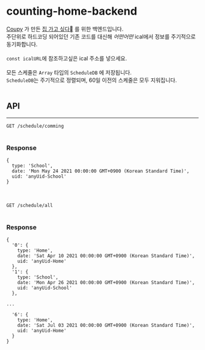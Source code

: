 # counting-home-backend
[Coupy](https://github.com/HyeokjinKang) 가 만든 [집 가고 싶다](https://github.com/HyeokjinKang/counting-home) 를 위한 백엔드입니다. <br>
주단위로 하드코딩 되어있던 기존 코드를 대신해 _어떤어떤_ ical에서 정보를 주기적으로 동기화합니다.<br><br>
`const icalURL`에 참조하고싶은 ical 주소를 넣으세요.<br><br>
모든 스케줄은 `Array` 타입의 `ScheduleDB` 에 저장됩니다.<br>
`ScheduleDB`는 주기적으로 정렬되며, 60일 이전의 스케줄은 모두 지워집니다.
<br><br>
## API
---
`GET /schedule/comming`
<br><br>
### Response
```{.JSON}
{  
  type: 'School',
  date: 'Mon May 24 2021 00:00:00 GMT+0900 (Korean Standard Time)',
  uid: 'anyUid-School'  
}
```
<br><br>
`GET /schedule/all`
<br><br>
### Response
```{.JSON}
{
  '0': {
    type: 'Home',
    date: 'Sat Apr 10 2021 00:00:00 GMT+0900 (Korean Standard Time)',
    uid: 'anyUid-Home'
  },
  '1': {
    type: 'School',
    date: 'Mon Apr 26 2021 00:00:00 GMT+0900 (Korean Standard Time)',
    uid: 'anyUid-School'
  },

...

  '6': {
    type: 'Home',
    date: 'Sat Jul 03 2021 00:00:00 GMT+0900 (Korean Standard Time)',
    uid: 'anyUid-Home'
  }
}
```